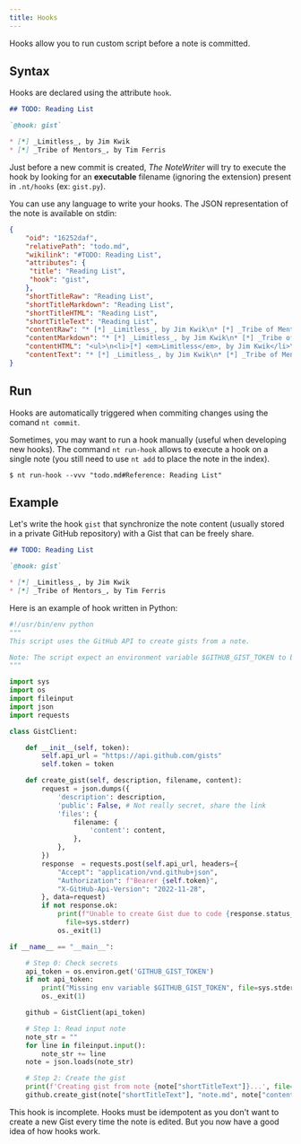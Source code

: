 ```yaml
---
title: Hooks
---
```



Hooks allow you to run custom script before a note is committed.

## Syntax

Hooks are declared using the attribute `hook`.

```md title=todo.md
## TODO: Reading List

`@hook: gist`

* [*] _Limitless_, by Jim Kwik
* [*] _Tribe of Mentors_, by Tim Ferris
```

Just before a new commit is created, _The NoteWriter_ will try to execute the hook by looking for an **executable** filename (ignoring the extension) present in `.nt/hooks` (ex: `gist.py`).

You can use any language to write your hooks. The JSON representation of the note is available on stdin:

```json
{
    "oid": "16252daf",
    "relativePath": "todo.md",
    "wikilink": "#TODO: Reading List",
    "attributes": {
     "title": "Reading List",
     "hook": "gist",
    },
    "shortTitleRaw": "Reading List",
    "shortTitleMarkdown": "Reading List",
    "shortTitleHTML": "Reading List",
    "shortTitleText": "Reading List",
    "contentRaw": "* [*] _Limitless_, by Jim Kwik\n* [*] _Tribe of Mentors_, by Tim Ferris",
    "contentMarkdown": "* [*] _Limitless_, by Jim Kwik\n* [*] _Tribe of Mentors_, by Tim Ferris",
    "contentHTML": "<ul>\n<li>[*] <em>Limitless</em>, by Jim Kwik</li>\n<li>[ ] <em>Tribe of Mentors</em>, by Tim Ferris</li>\n</ul>",
    "contentText": "* [*] _Limitless_, by Jim Kwik\n* [*] _Tribe of Mentors_, by Tim Ferris",
}
```

## Run

Hooks are automatically triggered when commiting changes using the comand `nt commit`.

Sometimes, you may want to run a hook manually (useful when developing new hooks). The command `nt run-hook` allows to execute a hook on a single note (you still need to use `nt add` to place the note in the index).

```shell
$ nt run-hook --vvv "todo.md#Reference: Reading List"
```

## Example

Let's write the hook `gist` that synchronize the note content (usually stored in a private GitHub repository) with a Gist that can be freely share.

```md title=todo.md
## TODO: Reading List

`@hook: gist`

* [*] _Limitless_, by Jim Kwik
* [*] _Tribe of Mentors_, by Tim Ferris
```

Here is an example of hook written in Python:

```py title=.nt/hooks/gist.py
#!/usr/bin/env python
"""
This script uses the GitHub API to create gists from a note.

Note: The script expect an environment variable $GITHUB_GIST_TOKEN to be defined (ex: ~/.bashrc).
"""

import sys
import os
import fileinput
import json
import requests

class GistClient:

    def __init__(self, token):
        self.api_url = "https://api.github.com/gists"
        self.token = token

    def create_gist(self, description, filename, content):
        request = json.dumps({
            'description': description,
            'public': False, # Not really secret, share the link
            'files': {
                filename: {
                    'content': content,
                },
            },
        })
        response  = requests.post(self.api_url, headers={
            "Accept": "application/vnd.github+json",
            "Authorization": f"Bearer {self.token}",
            "X-GitHub-Api-Version": "2022-11-28",
        }, data=request)
        if not response.ok:
            print(f"Unable to create Gist due to code {response.status_code}",
              file=sys.stderr)
            os._exit(1)

if __name__ == "__main__":

    # Step 0: Check secrets
    api_token = os.environ.get('GITHUB_GIST_TOKEN')
    if not api_token:
        print("Missing env variable $GITHUB_GIST_TOKEN", file=sys.stderr)
        os._exit(1)

    github = GistClient(api_token)

    # Step 1: Read input note
    note_str = ""
    for line in fileinput.input():
        note_str += line
    note = json.loads(note_str)

    # Step 2: Create the gist
    print(f'Creating gist from note {note["shortTitleText"]}...', file=sys.stderr)
    github.create_gist(note["shortTitleText"], "note.md", note["contentMarkdown"])
```

This hook is incomplete. Hooks must be idempotent as you don't want to create a new Gist every time the note is edited. But you now have a good idea of how hooks work.

